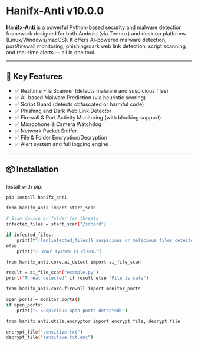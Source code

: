 # Hanifx-Anti v10.0.0

**Hanifx-Anti** is a powerful Python-based security and malware detection framework designed for both Android (via Termux) and desktop platforms (Linux/Windows/macOS). It offers AI-powered malware detection, port/firewall monitoring, phishing/dark web link detection, script scanning, and real-time alerts — all in one tool.

---

## 🔐 Key Features

- ✅ Realtime File Scanner (detects malware and suspicious files)
- ✅ AI-based Malware Prediction (via heuristic scoring)
- ✅ Script Guard (detects obfuscated or harmful code)
- ✅ Phishing and Dark Web Link Detector
- ✅ Firewall & Port Activity Monitoring (with blocking support)
- ✅ Microphone & Camera Watchdog
- ✅ Network Packet Sniffer
- ✅ File & Folder Encryption/Decryption
- ✅ Alert system and full logging engine

---

## 📦 Installation

Install with pip:

```bash
pip install hanifx_anti

from hanifx_anti import start_scan

# Scan device or folder for threats
infected_files = start_scan("/sdcard")

if infected_files:
    print(f"{len(infected_files)} suspicious or malicious files detected!")
else:
    print("✅ Your system is clean.")

from hanifx_anti.core.ai_detect import ai_file_scan

result = ai_file_scan("example.py")
print("Threat detected" if result else "File is safe")

from hanifx_anti.core.firewall import monitor_ports

open_ports = monitor_ports()
if open_ports:
    print("⚠️ Suspicious open ports detected!")

from hanifx_anti.utils.encryptor import encrypt_file, decrypt_file

encrypt_file("sensitive.txt")
decrypt_file("sensitive.txt.enc")
